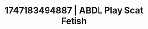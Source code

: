 ---
categories:
- Alt aesthetic girls
- Natural curves
- Erotic surprise
- NSFW role reversal
- Rough sex
image: /assets/images/1747183494887.jpg
layout: post
seo:
  description: Featured content with high-quality ABDL Play, Scat Fetish. HD images
    available.
  keywords: ABDL Play, Scat Fetish
  og_image: /assets/images/1747183494887.jpg
  schema_type: VisualArtwork
tags:
- ABDL Play
- '#1747183494887'
- Scat Fetish
title: 1747183494887 | ABDL Play Scat Fetish
---